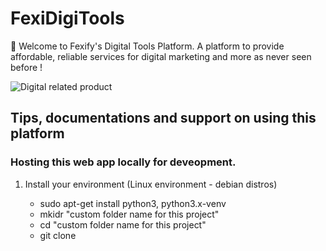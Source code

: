 # FexiDigiTools

:wave: Welcome to Fexify's Digital Tools Platform.
A platform to provide affordable, reliable services for digital marketing and more as never seen before !

![Digital related product](https://intellisyn.com/wp-content/uploads/2019/07/Digital-tools-01.png)

## Tips, documentations and support on using this platform

### Hosting this web app locally for deveopment.

1. Install your environment (Linux environment - debian distros)

	- sudo apt-get install python3, python3.x-venv
	- mkidr "custom folder name for this project"
	- cd "custom folder name for this project"
	- git clone <repo url>

